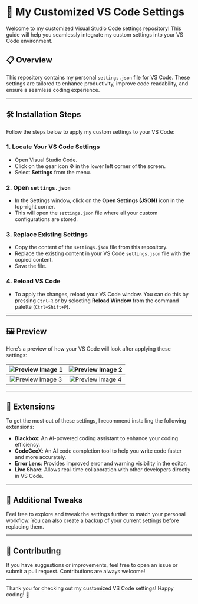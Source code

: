 # 🎨 My Customized VS Code Settings

Welcome to my customized Visual Studio Code settings repository! This guide will help you seamlessly integrate my custom settings into your VS Code environment.

## 📋 Overview

This repository contains my personal `settings.json` file for VS Code. These settings are tailored to enhance productivity, improve code readability, and ensure a seamless coding experience.

---

## 🛠️ Installation Steps

Follow the steps below to apply my custom settings to your VS Code:

### 1. **Locate Your VS Code Settings**
   - Open Visual Studio Code.
   - Click on the gear icon ⚙️ in the lower left corner of the screen.
   - Select **Settings** from the menu.

### 2. **Open `settings.json`**
   - In the Settings window, click on the **Open Settings (JSON)** icon in the top-right corner.
   - This will open the `settings.json` file where all your custom configurations are stored.

### 3. **Replace Existing Settings**
   - Copy the content of the `settings.json` file from this repository.
   - Replace the existing content in your VS Code `settings.json` file with the copied content.
   - Save the file.

### 4. **Reload VS Code**
   - To apply the changes, reload your VS Code window. You can do this by pressing `Ctrl+R` or by selecting **Reload Window** from the command palette (`Ctrl+Shift+P`).

---

## 🖼️ Preview

Here’s a preview of how your VS Code will look after applying these settings:

| ![Preview Image 1](https://i.postimg.cc/qvmy0vp7/image.png) | ![Preview Image 2](https://i.postimg.cc/JngWWJ2Q/image.png) |
|:--------------------------------------------:|:--------------------------------------------:|
| ![Preview Image 3](https://i.postimg.cc/G291Nzq2/image.png) | ![Preview Image 4](https://i.postimg.cc/qMJNRHb6/image.png) |

---

## 🧩 Extensions

To get the most out of these settings, I recommend installing the following extensions:

- **Blackbox**: An AI-powered coding assistant to enhance your coding efficiency.
- **CodeGeeX**: An AI code completion tool to help you write code faster and more accurately.
- **Error Lens**: Provides improved error and warning visibility in the editor.
- **Live Share**: Allows real-time collaboration with other developers directly in VS Code.

---

## 🚀 Additional Tweaks

Feel free to explore and tweak the settings further to match your personal workflow. You can also create a backup of your current settings before replacing them.

---

## 🌟 Contributing

If you have suggestions or improvements, feel free to open an issue or submit a pull request. Contributions are always welcome!


---

Thank you for checking out my customized VS Code settings! Happy coding! 🎉
